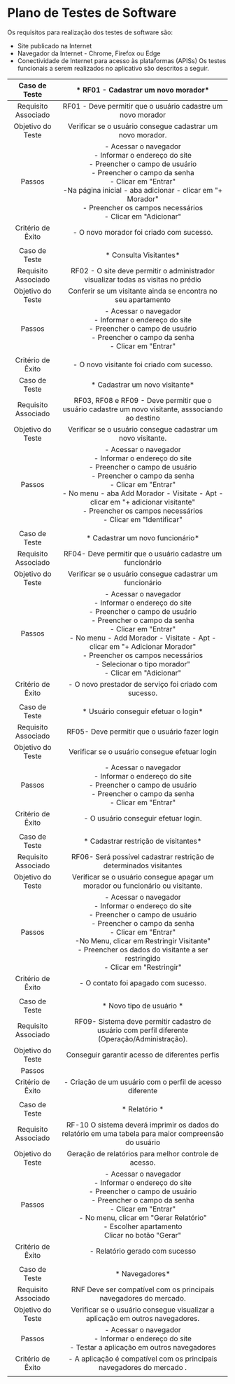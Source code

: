 # Plano de Testes de Software

Os requisitos para realização dos testes de software são:
* Site publicado na Internet
* Navegador da Internet - Chrome, Firefox ou Edge
* Conectividade de Internet para acesso às plataformas (APISs)
Os testes funcionais a serem realizados no aplicativo são descritos a seguir.



| Caso de Teste 	| *  RF01 - Cadastrar um novo morador*	|
|:---:	|:---:	|
|Requisito Associado | RF01 - Deve permitir que o usuário cadastre um novo morador  |
| Objetivo do Teste 	| Verificar se o usuário consegue cadastrar um novo morador. |
| Passos 	| - Acessar o navegador <br> - Informar o endereço do site <br>  - Preencher o campo de usuário <br> - Preencher o campo da senha <br> - Clicar em "Entrar" <br> -Na página inicial - aba adicionar - clicar em "+ Morador" <br> - Preencher os campos necessários <br> - Clicar em "Adicionar" |
|Critério de Êxito | - O novo morador foi criado com sucesso. |
|  	|  	|
| Caso de Teste 	| *  Consulta Visitantes*	|
|Requisito Associado | RF02 - O site deve permitir o administrador visualizar todas as visitas no prédio  |
| Objetivo do Teste 	| Conferir se um visitante ainda se encontra no seu apartamento |
| Passos 	| - Acessar o navegador <br> - Informar o endereço do site <br> - Preencher o campo de usuário <br> - Preencher o campo da senha <br> - Clicar em "Entrar" <br>  |
|  	|  	|
|Critério de Êxito | - O novo visitante foi criado com sucesso. |
| Caso de Teste 	|  * Cadastrar um novo visitante*	|
|Requisito Associado | RF03, RF08 e RF09 - Deve permitir que o usuário cadastre um novo visitante, asssociando ao destino |
| Objetivo do Teste 	| Verificar se o usuário consegue cadastrar um novo visitante. |
| Passos 	| - Acessar o navegador <br> - Informar o endereço do site <br>  - Preencher o campo de usuário <br> - Preencher o campo da senha <br> - Clicar em "Entrar" <br>  - No menu - aba Add Morador - Visitate - Apt - clicar em "+ adicionar visitante" <br> - Preencher os campos necessários <br> - Clicar em "Identificar" |
|  	|  	|
| Caso de Teste 	| * Cadastrar um novo funcionário*	|
|Requisito Associado | RF04- Deve permitir que o usuário cadastre um funcionário |
| Objetivo do Teste 	| Verificar se o usuário consegue cadastrar um funcionário|
| Passos 	| - Acessar o navegador <br> - Informar o endereço do site <br> - Preencher o campo de usuário <br> - Preencher o campo da senha <br> - Clicar em "Entrar" <br>  - No menu - Add Morador - Visitate - Apt - clicar em "+ Adicionar Morador"  <br> - Preencher os campos necessários <br> - Selecionar o tipo morador" <br> - Clicar em "Adicionar"|
|Critério de Êxito | - O novo prestador de serviço foi criado com sucesso. |
|  	|  	|
| Caso de Teste 	| * Usuário conseguir efetuar o login*	|
|Requisito Associado | RF05- Deve permitir que o usuário fazer login |
| Objetivo do Teste 	| Verificar se o usuário consegue efetuar login|
| Passos 	| - Acessar o navegador <br> - Informar o endereço do site <br> - Preencher o campo de usuário <br> - Preencher o campo da senha <br> - Clicar em "Entrar" <br> 
|Critério de Êxito | - O usuário conseguir efetuar login. |
|  	|  	|
| Caso de Teste 	| * Cadastrar restrição de visitantes*	|
|Requisito Associado | RF06- Será possível cadastrar restrição de determinados visitantes |
| Objetivo do Teste 	| Verificar se o usuário consegue apagar um morador ou funcionário ou visitante. |
| Passos 	| - Acessar o navegador <br> - Informar o endereço do site <br> - Preencher o campo de usuário <br> - Preencher o campo da senha <br> - Clicar em "Entrar" <br> -No Menu, clicar em Restringir Visitante" <br> - Preencher os dados do visitante a ser restringido <br> - Clicar em "Restringir"  |
|Critério de Êxito | - O contato foi apagado com sucesso. |
|  	|  	|
| Caso de Teste 	| * Novo tipo de usuário *	|
|Requisito Associado | RF09- Sistema deve permitir cadastro de usuário com perfil diferente (Operação/Administração).  |
| Objetivo do Teste 	| Conseguir garantir acesso de diferentes perfis|
| Passos 	|  |
|Critério de Êxito | - Criação de um usuário com o perfil de acesso diferente |
|  	|  	|
| Caso de Teste 	| * Relatório *	|
|Requisito Associado | RF-10 O sistema deverá imprimir os dados do relatório em uma tabela para maior compreensão do usuário  |
| Objetivo do Teste 	| Geração de relatórios para melhor controle de acesso.|
| Passos 	| - Acessar o navegador <br> - Informar o endereço do site <br> - Preencher o campo de usuário <br> - Preencher o campo da senha <br> - Clicar em "Entrar" <br> - No menu, clicar em "Gerar Relatório" <br> - Escolher apartamento <br> Clicar no botão "Gerar" |
|Critério de Êxito |  - Relatório gerado com sucesso|
|  	|  	|
| Caso de Teste 	| *  Navegadores*	|
|Requisito Associado | RNF	Deve ser compatível com os principais navegadores do mercado. |
| Objetivo do Teste 	| Verificar se o usuário consegue visualizar a aplicação em outros navegadores. |
| Passos 	| - Acessar o navegador <br> - Informar o endereço do site <br> - Testar a aplicação em outros navegadores <br> |
|Critério de Êxito | - A aplicação é compatível com os principais navegadores do mercado . |
|  	|  	|


